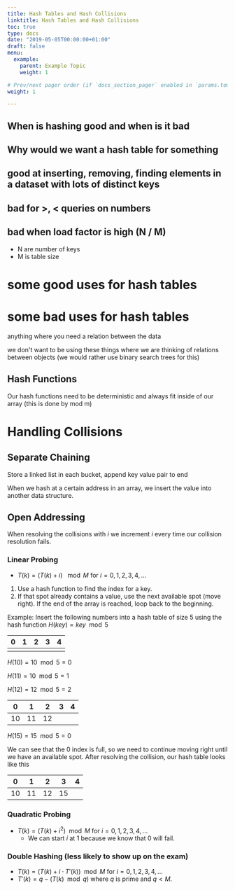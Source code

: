 ```yaml
---
title: Hash Tables and Hash Collisions
linktitle: Hash Tables and Hash Collisions
toc: true
type: docs
date: "2019-05-05T00:00:00+01:00"
draft: false
menu:
  example:
    parent: Example Topic
    weight: 1

# Prev/next pager order (if `docs_section_pager` enabled in `params.toml`)
weight: 1

---
```


## When is hashing good and when is it bad

## Why would we want a hash table for something

## good at inserting, removing, finding elements in a dataset with lots of distinct keys

## bad for >, < queries on numbers

## bad when load factor is high (N / M)

- N are number of keys
- M is table size

# some good uses for hash tables

# some bad uses for hash tables

anything where you need a relation between the data

we don't want to be using these things where we are thinking of relations between objects (we would rather use binary search trees for this)

## Hash Functions

Our hash functions need to be deterministic and always fit inside of our array (this is done by mod m)

# Handling Collisions

## Separate Chaining

Store a linked list in each bucket, append key value pair to end

When we hash at a certain address in an array, we insert the value into another data structure.

## Open Addressing

When resolving the collisions with $i$ we increment $i$ every time our collision resolution fails.

### Linear Probing

- $T(k) = (T(k) + i)$ $\mod M$ for $i = 0, 1, 2, 3, 4, ...$

1. Use a hash function to find the index for a key.
2. If that spot already contains a value, use the next available spot (move right). If the end of the array is reached, loop back to the beginning.

Example: Insert the following numbers into a hash table of size $5$ using the hash function $H(key) = key \mod 5$



| 0    | 1    | 2    | 3    | 4    |
| ---- | ---- | ---- | ---- | ---- |
|      |      |      |      |      |

$H(10) = 10 \mod 5 = 0$ 

$H(11) = 10 \mod 5 = 1$

$H(12) = 12 \mod 5 = 2$

| 0    | 1    | 2    | 3    | 4    |
| ---- | ---- | ---- | ---- | ---- |
| 10   | 11   | 12   |      |      |

$H(15) = 15 \mod 5 = 0$

We can see that the $0$ index is full, so we need to continue moving right until we have an available spot. After resolving the collision, our hash table looks like this

| 0    | 1    | 2    | 3    | 4    |
| ---- | ---- | ---- | ---- | ---- |
| 10   | 11   | 12   | 15   |      |



### Quadratic Probing

- $T(k) = (T(k) + i^2) \mod M$ for $i = 0, 1, 2, 3, 4, ...$
  - We can start $i$ at $1$ because we know that $0$ will fail.

### Double Hashing (less likely to show up on the exam)

- $T(k) = (T(k) + i \cdot T'(k)) \mod M$ for $i = 0, 1,2,3,4,...$
- $T'(k) = q - (T(k) \mod q)$ where $q$ is prime and $q < M.$

